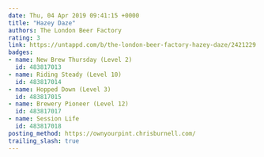 ```yaml
---
date: Thu, 04 Apr 2019 09:41:15 +0000
title: "Hazey Daze"
authors: The London Beer Factory
rating: 3
link: https://untappd.com/b/the-london-beer-factory-hazey-daze/2421229
badges:
- name: New Brew Thursday (Level 2)
  id: 483817013
- name: Riding Steady (Level 10)
  id: 483817014
- name: Hopped Down (Level 3)
  id: 483817015
- name: Brewery Pioneer (Level 12)
  id: 483817017
- name: Session Life
  id: 483817018
posting_method: https://ownyourpint.chrisburnell.com/
trailing_slash: true
---
```


